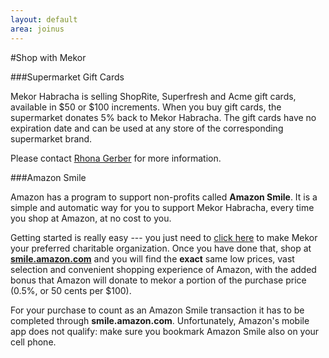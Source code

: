 ```yaml
---
layout: default
area: joinus
---
```


#Shop with Mekor

###Supermarket Gift Cards

Mekor Habracha is selling ShopRite, Superfresh and Acme gift cards, available in $50 or $100 increments. When you buy gift cards, the supermarket donates 5% back to Mekor Habracha. The gift cards have no expiration date and can be used at any store of the corresponding supermarket brand. 

Please contact [Rhona Gerber](mailto:rhona.gerber@verizon.net) for more information.

###Amazon Smile

Amazon has a program to support non-profits called **Amazon Smile**. It is a simple and automatic way for you to support Mekor Habracha, every time you shop at Amazon, at no cost to you. 

Getting started is really easy --- you just need to [click here](http://smile.amazon.com/ch/74-3159417) to make Mekor your preferred charitable organization. Once you have done that, shop at [**smile.amazon.com**](http://smile.amazon.com/ch/74-3159417) and you will find the **exact** same low prices, vast selection and convenient shopping experience of Amazon, with the added bonus that Amazon will donate to mekor a portion of the purchase price (0.5%, or 50 cents per $100).

For your purchase to count as an Amazon Smile transaction it has to be completed through **smile.amazon.com**. Unfortunately, Amazon's mobile app does not qualify: make sure you bookmark Amazon Smile also on your cell phone.
